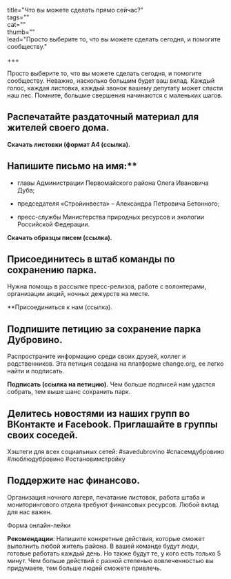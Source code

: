 title="Что вы можете сделать прямо сейчас?"  
tags=""  
cat=""  
thumb=""  
lead="Просто выберите то, что вы можете сделать сегодня, и помогите сообществу."  

+++

Просто выберите то, что вы можете сделать сегодня, и помогите сообществу. Неважно, насколько большим будет ваш вклад. Каждый голос, каждая листовка, каждый звонок вашему депутату может спасти наш лес. Помните, большие свершения начинаются с маленьких шагов.

## Распечатайте раздаточный материал для жителей своего дома.

**Скачать листовки (формат А4 (ссылка).**

## Напишите письмо на имя:**

* главы Администрации Первомайского района Олега Ивановича Дуба;

* председателя «Cтройинвеста» – Александра Петровича Бетонного;

* пресс-службы Министерства природных ресурсов и экологии Российской Федерации.

**Скачать образцы писем (ссылка).**

## Присоединитесь в штаб команды по сохранению парка.
Нужна помощь в рассылке пресс-релизов, работе с волонтерами, организации акций, ночных дежурств на месте.

**Присоединиться к нам (ссылка).

## Подпишите петицию за сохранение парка Дубровино.
Распространите информацию среди своих друзей, коллег и родственников. Эта петиция создана на платформе сhаngе.оrg, ее легко найти и подписать.

**Подписать (ссылка на петицию).**
Чем больше подписей нам удастся собрать, тем выше шанс сохранить парк.

## Делитесь новостями из наших групп во ВКонтакте и Facebook. Приглашайте в группы своих соседей.

Хэштеги для всех социальных сетей: #savedubrovino #спасемдубровино #люблюдубровино #остановимстройку

## Поддержите нас финансово. 
Организация ночного лагеря, печатание листовок, работа штаба и мониторингового отдела требуют финансовых ресурсов. Любой вклад для нас важен.

Форма онлайн-лейки

**Рекомендации**: Напишите конкретные действия, которые сможет выполнить любой житель района. В вашей команде будут люди, готовые работать каждый день. Но также будут те, у кого есть только 5 минут. Чем больше действий с разной степенью вовлеченностью вы придумаете, тем больше людей сможете привлечь.
